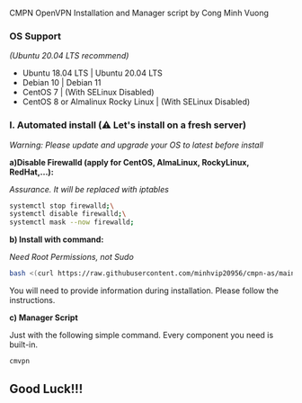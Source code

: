 <br />
CMPN OpenVPN Installation and Manager script by Cong Minh Vuong
<br />

### OS Support

*(Ubuntu 20.04 LTS recommend)*

- Ubuntu 18.04 LTS | Ubuntu 20.04 LTS
- Debian 10 | Debian 11
- CentOS 7 | (With SELinux Disabled)
- CentOS 8 or Almalinux Rocky Linux | (With SELinux Disabled)

### I. Automated install (⚠️ Let's install on a fresh server)

*Warning: Please update and upgrade your OS to latest before install*

**a)Disable Firewalld (apply for CentOS, AlmaLinux, RockyLinux, RedHat,...):**

*Assurance. It will be replaced with iptables*

```bash
systemctl stop firewalld;\
systemctl disable firewalld;\
systemctl mask --now firewalld;
```

**b) Install with command:**

*Need Root Permissions, not Sudo*

```bash
bash <(curl https://raw.githubusercontent.com/minhvip20956/cmpn-as/main/vpn.sh || wget -O - https://raw.githubusercontent.com/minhvip20956/cmpn-as/main/vpn.sh)
```
You will need to provide information during installation. Please follow the instructions.

**c) Manager Script**

Just with the following simple command. Every component you need is built-in.

```bash
cmvpn
```

## Good Luck!!!
